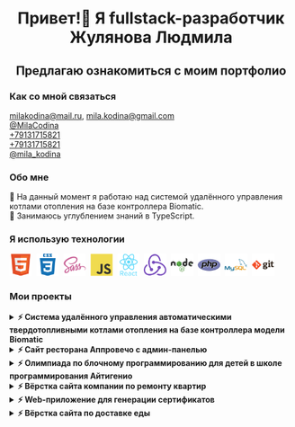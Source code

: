 <h1 align="center">Привет!👋 Я fullstack-разработчик Жулянова Людмила</h1>
<h2 align="center">Предлагаю ознакомиться с моим портфолио</h2>
<h3>Как со мной связаться</h3>
<div>
  <a href="mailto:milakodina@mail.ru">milakodina@mail.ru</a>, <a href="mailto:mila.kodina@gmail.com">mila.kodina@gmail.com</a><br>
  <a href="https://t.me/MilaCodina">@MilaCodina</a><br>
  <a href="https://wa.me/79131715821">+79131715821</a><br>
  <a href="viber://chat?number=%2B79131715821">+79131715821</a><br>
  <a href="https://vk.com/mila_kodina">@mila_kodina</a>
</div>
<h3>Обо мне</h3>
<div>
🔭 На данный момент я работаю над системой удалённого управления котлами отопления на базе контроллера Biomatic.<br>
🌱 Занимаюсь углублением знаний в TypeScript.<br>
  
<h3>Я использую технологии</h3>
<div>
  <img src="https://github.com/devicons/devicon/blob/master/icons/html5/html5-original.svg" title="HTML5" alt="HTML" width="40" height="40"/>&nbsp;
  <img src="https://github.com/devicons/devicon/blob/master/icons/css3/css3-plain-wordmark.svg"  title="CSS3" alt="CSS" width="40" height="40"/>&nbsp;
  <img src="https://github.com/devicons/devicon/blob/master/icons/sass/sass-original.svg" title="PHP" alt="PHP" width="40" height="40"/>&nbsp;
  <img src="https://github.com/devicons/devicon/blob/master/icons/javascript/javascript-original.svg" title="JavaScript" alt="JavaScript" width="40" height="40"/>&nbsp;
  <img src="https://github.com/devicons/devicon/blob/master/icons/react/react-original-wordmark.svg" title="React" alt="React" width="40" height="40"/>&nbsp;
  <img src="https://github.com/devicons/devicon/blob/master/icons/redux/redux-original.svg" title="Redux" alt="Redux " width="40" height="40"/>&nbsp;
  <img src="https://github.com/devicons/devicon/blob/master/icons/nodejs/nodejs-original-wordmark.svg" title="NodeJS" alt="NodeJS" width="40" height="40"/>&nbsp;
  <img src="https://github.com/devicons/devicon/blob/master/icons/php/php-original.svg" title="PHP" alt="PHP" width="40" height="40"/>&nbsp;
  <img src="https://github.com/devicons/devicon/blob/master/icons/mysql/mysql-original-wordmark.svg" title="MySQL"  alt="MySQL" width="40" height="40"/>&nbsp;
  <img src="https://github.com/devicons/devicon/blob/master/icons/git/git-original-wordmark.svg" title="Git" **alt="Git" width="40" height="40"/>
</div>

<h3>Мои проекты</h3>
<details>
  <summary><b>⚡ Система удалённого управления автоматическими твердотопливными котлами отопления на базе контроллера модели Biomatic</b></summary>
  <ul>
    <li><b>Заказчик:</b> <a href="https://kotelktm.ru/">ООО "КрасТеплоМаш"</a> в лице директора Хмелевского Артёма Александровича</li>
    <li><b><a href="https://docs.google.com/presentation/d/1lZ6JqIJbUf-6YieapZxhI2CFhIU2p0tHgJCWiAL0UZw/edit?usp=sharing">Описание проекта</a></b></li>
    <li><b><a href="https://apps.rustore.ru/app/ru.zavodktm.biomatic">Опубликованная версия</a></b></li>
    <li><b>Используемые технологии:</b> React, Redux, Scss, PHP, MySQL</li>
  </ul>
</details>
<details>
  <summary><b>⚡ Сайт ресторана Аппровечо с админ-панелью</b></summary>
  <ul>
    <li><b>Заказчик:</b> ИП Мкртчян Хачатур </li>
    <li><b><a href="https://docs.google.com/document/d/1-z_qBnKHtmhSAyiJwQDSHqaBjVeQbnEcQbfNksQ73wg/edit?usp=sharing">Описание проекта и документация сайта</a></b></li>
    <li><b><a href="http://h913172l.beget.tech/">Опубликованная демо-версия</a></b></li>
    <li><b><a href="http://h913172l.beget.tech/?administrator">Админ-панель демо-версии</a></b>  (пароль: admin)</li>
    <li><b>Используемые технологии:</b> React, TypeScript, Sass, PHP, MySQL</li>
    <li><b><a href="https://github.com/Ludmilaiv/approvecho">Код</a></b></li>
  </ul>
</details>
<details>
  <summary><b>⚡ Олимпиада по блочному программированию для детей в школе программирования Айтигенио</b></summary>
  <ul>
    <li><b>Заказчик:</b> ООО "Айтигеник" (Школа программирования <a href="https://itgen.io/">Айтигенио</a>)</li>
    <li><b>Описание проекта.</b> Интерактивная олимпиада проводилась школой программирования Айтигенио в 2020 году. В 2022 году она была переработана и выложена в свободный доступ как <a href="https://quest.itgen.io/">квест игра от Айтигенио</a>.<br>Проект является командной разработкой. <b><i>Я отвечала в нём</i></b> за разработку уровней на базе библиотеки Google-blockly</li>
    <li><b><a href="https://quest.itgen.io/">Опубликованная версия</a></b></li>
    <li><b>Используемые мною технологии в версии 2020:</b> HTML, CSS, JavaScript, PHP, MySQL, Google-blockly</li>
    <li><b>Используемые мною технологии в версии 2022:</b> React, TypeScript, Google-blockly</li>
    <li><b><a href="https://github.com/Ludmilaiv/olympiad">Код версии 2020 года</a></b></li>
    <li><b><a href="https://github.com/Ludmilaiv/quest-prog-2022">Код версии 2022 года (только уровни, за которые отвечала я)</a></b></li>
  </ul>
</details>
<details>
  <summary><b>⚡ Вёрстка сайта компании по ремонту квартир</b></summary>
  <ul>
    <li>Проект выполнен для демонстрации работы с вёрсткой</li>
    <li><b><a href="https://ludmilaiv.github.io/repair-design/">Опубликованная демо-версия</a></b></li>
    <li><b>Используемые технологии:</b> HTML, Sass</li>
    <li><b><a href="https://github.com/Ludmilaiv/repair-design">Код</a></b></li>
  </ul>
</details>
<details>
  <summary><b>⚡ Web-приложение для генерации сертификатов</b></summary>
  <ul>
    <li><b>Заказчик:</b> ООО "Айтигеник" (Школа программирования <a href="https://itgen.io/">Айтигенио</a>)</li>
    <li><b>Описание проекта.</b> Проект создан для школы программирования Айтигенио в 2020 году. Предназначен для администраторов. Облегчает выдачу сертификатов (подарочных и итоговых).<br>Проект является командной разработкой. <b><i>Я отвечала в нём</i></b> за разработку бэкенда и программной часть фронтенда</li>
    <li><b><a href="https://youtu.be/5bXzLK0EBRk">Демонстрация работы сервиса</a></b></li>
    <li><b>Используемые мною технологии:</b> JavaScript, PHP, MySql</li>
    <li><b><a href="https://github.com/Ludmilaiv/certificates">Код</a></b></li>
  </ul>
</details>
<details>
  <summary><b>⚡ Вёрстка сайта по доставке еды</b></summary>
  <ul>
    <li><b>Заказчик:</b> ООО "Бон-аппетит" (кофейня "Проспект")</li>
    <li>Вёрстка по дизайну заказчика. К сожалению, прокт не получил продолжения и был остановлен на этапе вёрстки, так как заказчик закрыл кафе</li>
    <li><b><a href="https://ludmilaiv.github.io/food/">Опубликованная демо-версия</a></b></li>
    <li><b>Используемые технологии:</b> HTML, Sass, JavaScript</li>
    <li><b><a href="https://github.com/Ludmilaiv/food">Код</a></b></li>
  </ul>
</details>
